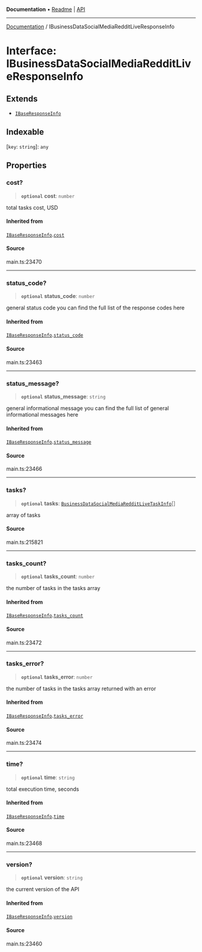 **Documentation** • [Readme](../README.md) \| [API](../globals.md)

***

[Documentation](../README.md) / IBusinessDataSocialMediaRedditLiveResponseInfo

# Interface: IBusinessDataSocialMediaRedditLiveResponseInfo

## Extends

- [`IBaseResponseInfo`](IBaseResponseInfo.md)

## Indexable

 \[`key`: `string`\]: `any`

## Properties

### cost?

> **`optional`** **cost**: `number`

total tasks cost, USD

#### Inherited from

[`IBaseResponseInfo`](IBaseResponseInfo.md).[`cost`](IBaseResponseInfo.md#cost)

#### Source

main.ts:23470

***

### status\_code?

> **`optional`** **status\_code**: `number`

general status code
you can find the full list of the response codes here

#### Inherited from

[`IBaseResponseInfo`](IBaseResponseInfo.md).[`status_code`](IBaseResponseInfo.md#status_code)

#### Source

main.ts:23463

***

### status\_message?

> **`optional`** **status\_message**: `string`

general informational message
you can find the full list of general informational messages here

#### Inherited from

[`IBaseResponseInfo`](IBaseResponseInfo.md).[`status_message`](IBaseResponseInfo.md#status_message)

#### Source

main.ts:23466

***

### tasks?

> **`optional`** **tasks**: [`BusinessDataSocialMediaRedditLiveTaskInfo`](../classes/BusinessDataSocialMediaRedditLiveTaskInfo.md)[]

array of tasks

#### Source

main.ts:215821

***

### tasks\_count?

> **`optional`** **tasks\_count**: `number`

the number of tasks in the tasks array

#### Inherited from

[`IBaseResponseInfo`](IBaseResponseInfo.md).[`tasks_count`](IBaseResponseInfo.md#tasks_count)

#### Source

main.ts:23472

***

### tasks\_error?

> **`optional`** **tasks\_error**: `number`

the number of tasks in the tasks array returned with an error

#### Inherited from

[`IBaseResponseInfo`](IBaseResponseInfo.md).[`tasks_error`](IBaseResponseInfo.md#tasks_error)

#### Source

main.ts:23474

***

### time?

> **`optional`** **time**: `string`

total execution time, seconds

#### Inherited from

[`IBaseResponseInfo`](IBaseResponseInfo.md).[`time`](IBaseResponseInfo.md#time)

#### Source

main.ts:23468

***

### version?

> **`optional`** **version**: `string`

the current version of the API

#### Inherited from

[`IBaseResponseInfo`](IBaseResponseInfo.md).[`version`](IBaseResponseInfo.md#version)

#### Source

main.ts:23460
